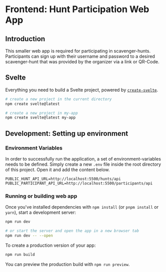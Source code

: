 # Frontend: Hunt Participation Web App

## Introduction

This smaller web app is required for participating in scavenger-hunts. Participants can sign up with their username and password to a desired scavenger-hunt that was provided by the organizer via a link or QR-Code.

## Svelte

Everything you need to build a Svelte project, powered by [`create-svelte`](https://github.com/sveltejs/kit/tree/main/packages/create-svelte).

```bash
# create a new project in the current directory
npm create svelte@latest

# create a new project in my-app
npm create svelte@latest my-app
```

## Development: Setting up environment

### Environment Variables

In order to successfully run the application, a set of environment-variables needs to be defined. Simply create a new `.env` file inside the root directory of this project. Open it and add the content below.

```env
PUBLIC_HUNT_API_URL=http://localhost:5500/hunts/api
PUBLIC_PARTICIPANT_API_URL=http://localhost:5500/participants/api
```

### Running or building web app

Once you've installed dependencies with `npm install` (or `pnpm install` or `yarn`), start a development server:

```bash
npm run dev

# or start the server and open the app in a new browser tab
npm run dev -- --open
```

To create a production version of your app:

```bash
npm run build
```

You can preview the production build with `npm run preview`.
